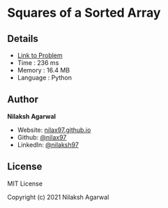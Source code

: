 # Squares of a Sorted Array


## Details

* [Link to Problem](https://leetcode.com/problems/squares-of-a-sorted-array/)
* Time : 236 ms
* Memory : 16.4 MB
* Language : Python

## Author

**Nilaksh Agarwal**

* Website: [nilax97.github.io](https://nilax97.github.io/)
* Github: [@nilax97](https://github.com/nilax97)
* LinkedIn: [@nilaksh97](https://linkedin.com/in/nilaksh97)

## License

MIT License

Copyright (c) 2021 Nilaksh Agarwal
